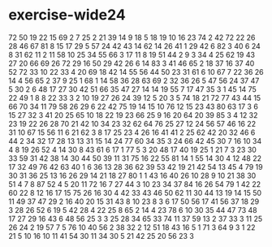 # exercise-wide24
72
50
19
22
15
69
2
7
25
2
21
39
14
9
18
5
18
19
10
16
23
74
2
42
72
22
26
28
46
67
81
8
15
17
29
5
57
24
42
43
14
62
14
26
41
1
29
42
6
82
3
40
6
24
8
31
62
11
2
11
58
10
25
34
55
66
3
17
11
8
19
51
44
2
9
3
34
4
25
62
19
43
27
20
66
69
26
72
29
16
50
29
42
26
6
14
83
3
41
46
65
2
18
37
16
37
40
52
72
33
10
22
33
4
20
69
18
42
14
55
56
44
50
23
31
61
6
10
67
7
22
36
26
14
4
56
65
2
37
9
25
1
68
1
14
58
36
28
63
69
2
32
36
26
5
47
56
24
37
47
5
30
2
6
48
17
27
30
42
51
66
35
47
27
14
14
19
55
7
17
47
35
3
1
45
14
75
22
49
1
8
8
22
33
3
2
10
19
27
26
24
39
12
5
20
3
5
74
18
21
72
77
43
44
15
66
70
34
11
79
58
26
29
6
22
42
75
19
14
15
10
76
12
15
23
43
80
63
17
3
6
15
27
32
3
41
20
25
65
10
18
22
19
23
66
25
9
16
20
64
20
39
85
3
4
12
32
23
19
22
26
28
70
21
42
10
34
23
32
62
64
76
25
27
12
24
56
57
46
16
22
31
10
67
15
56
11
6
21
62
3
8
17
25
23
4
26
16
41
41
2
25
62
42
20
32
46
6
44
2
34
32
17
28
13
13
31
15
14
24
77
60
34
35
3
24
66
42
45
30
7
16
10
34
4
8
19
26
52
4
14
30
8
43
61
6
17
1
77
5
3
20
48
17
40
19
25
1
21
7
3
23
30
33
59
31
42
38
14
30
44
50
39
11
31
75
16
22
55
81
14
1
55
14
30
4
12
48
22
17
32
49
76
42
63
40
1
6
36
13
28
36
62
39
53
42
19
21
42
54
13
45
4
79
19
30
31
36
25
13
16
26
29
14
21
18
27
80
1
1
43
16
40
26
10
28
9
10
21
38
30
51
4
7
8
87
52
4
5
20
11
72
16
7
27
44
3
10
23
34
37
84
16
26
54
79
1
42
22
60
22
8
12
16
17
15
75
26
16
30
4
42
33
43
46
50
62
11
30
44
13
19
14
15
50
11
49
37
47
29
2
16
40
20
15
31
43
8
10
23
8
3
6
17
50
56
17
41
56
37
18
29
3
28
26
52
6
19
5
42
28
4
22
25
8
65
2
14
4
23
78
6
10
30
35
44
47
73
48
17
27
29
16
43
6
48
56
25
3
3
25
28
34
65
33
74
11
37
59
13
2
37
33
3
11
25
26
24
2
19
57
7
5
76
10
40
56
2
38
32
2
12
51
18
43
16
5
1
71
3
64
9
3
1
22
21
5
10
16
10
11
41
54
30
11
34
30
5
21
42
25
20
56
23
3
